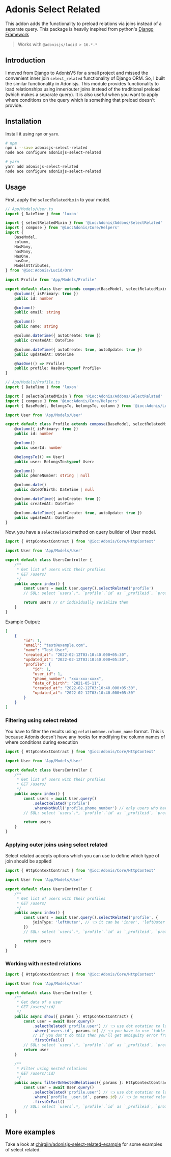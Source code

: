 # Adonis Select Related

This addon adds the functionality to preload relations via joins instead of a separate query. This package is heavily inspired from python's [Django Framework](https://www.djangoproject.com/)

> Works with `@adonisjs/lucid > 16.*.*`

## Introduction

I moved from Django to AdonisV5 for a small project and missed the convenient inner join `select_related` functionality of Django ORM.
So, I built the similar functionality in Adonisjs.
This module provides functionality to load relationships using inner/outer joins instead of the traditional preload (which makes a separate query).
It is also useful when you want to apply where conditions on the query which is something that preload doesn't provide.

## Installation

Install it using `npm` or `yarn`.

```bash
# npm
npm i --save adonisjs-select-related
node ace configure adonisjs-select-related

# yarn
yarn add adonisjs-select-related
node ace configure adonisjs-select-related
```

## Usage

First, apply the `selectRelatedMixin` to your model.

```ts
// App/Models/User.ts
import { DateTime } from 'luxon'

import { selectRelatedMixin } from '@ioc:Adonis/Addons/SelectRelated'
import { compose } from '@ioc:Adonis/Core/Helpers'
import {
    BaseModel,
    column,
    HasMany,
    hasMany,
    HasOne,
    hasOne,
    ModelAttributes,
} from '@ioc:Adonis/Lucid/Orm'

import Profile from 'App/Models/Profile'

export default class User extends compose(BaseModel, selectRelatedMixin) {
    @column({ isPrimary: true })
    public id: number

    @column()
    public email: string

    @column()
    public name: string

    @column.dateTime({ autoCreate: true })
    public createdAt: DateTime

    @column.dateTime({ autoCreate: true, autoUpdate: true })
    public updatedAt: DateTime

    @hasOne(() => Profile)
    public profile: HasOne<typeof Profile>
}
```

```ts
// App/Models/Profile.ts
import { DateTime } from 'luxon'

import { selectRelatedMixin } from '@ioc:Adonis/Addons/SelectRelated'
import { compose } from '@ioc:Adonis/Core/Helpers'
import { BaseModel, BelongsTo, belongsTo, column } from '@ioc:Adonis/Lucid/Orm'

import User from 'App/Models/User'

export default class Profile extends compose(BaseModel, selectRelatedMixin) {
    @column({ isPrimary: true })
    public id: number

    @column()
    public userId: number

    @belongsTo(() => User)
    public user: BelongsTo<typeof User>

    @column()
    public phoneNumber: string | null

    @column.date()
    public dateOfBirth: DateTime | null

    @column.dateTime({ autoCreate: true })
    public createdAt: DateTime

    @column.dateTime({ autoCreate: true, autoUpdate: true })
    public updatedAt: DateTime
}
```

Now, you have a `selectRelated` method on query builder of User model.

```ts
import { HttpContextContract } from '@ioc:Adonis/Core/HttpContext'

import User from 'App/Models/User'

export default class UsersController {
    /**
     * Get list of users with their profiles
     * GET /users/
     */
    public async index() {
        const users = await User.query().selectRelated('profile')
        // SQL: select `users`.*, `profile`.`id` as `_profileid`, `profile`.`user_id` as `_profileuserId`, `profile`.`phone_number` as `_profilephoneNumber`, `profile`.`date_of_birth` as `_profiledateOfBirth`, `profile`.`created_at` as `_profilecreatedAt`, `profile`.`updated_at` as `_profileupdatedAt` from `users` inner join `profiles` as `profile` on `users`.`id` = `profile`.`user_id`

        return users // or individually serialize them
    }
}
```

Example Output:

```json
[
    {
        "id": 1,
        "email": "test@example.com",
        "name": "Test User",
        "created_at": "2022-02-12T03:10:40.000+05:30",
        "updated_at": "2022-02-12T03:10:40.000+05:30",
        "profile": {
            "id": 1,
            "user_id": 1,
            "phone_number": "xxx-xxx-xxxx",
            "date_of_birth": "2021-05-11",
            "created_at": "2022-02-12T03:10:40.000+05:30",
            "updated_at": "2022-02-12T03:10:40.000+05:30"
        }
    }
]
```

### Filtering using select related

You have to filter the results using `relationName.column_name` format.
This is because Adonis doesn't have any hooks for modifying the column names of where conditions during execution

```ts
import { HttpContextContract } from '@ioc:Adonis/Core/HttpContext'

import User from 'App/Models/User'

export default class UsersController {
    /**
     * Get list of users with their profiles
     * GET /users/
     */
    public async index() {
        const users = await User.query()
            .selectRelated('profile')
            .whereNotNull('profile.phone_number') // only users who have filled their phone numbers will be returned
        // SQL: select `users`.*, `profile`.`id` as `_profileid`, `profile`.`user_id` as `_profileuserId`, `profile`.`phone_number` as `_profilephoneNumber`, `profile`.`date_of_birth` as `_profiledateOfBirth`, `profile`.`created_at` as `_profilecreatedAt`, `profile`.`updated_at` as `_profileupdatedAt` from `users` inner join `profiles` as `profile` on `users`.`id` = `profile`.`user_id` where `profile`.`phone_number` is not null

        return users
    }
}
```

### Applying outer joins using select related

Select related accepts options which you can use to define which type of join should be applied

```ts
import { HttpContextContract } from '@ioc:Adonis/Core/HttpContext'

import User from 'App/Models/User'

export default class UsersController {
    /**
     * Get list of users with their profiles
     * GET /users/
     */
    public async index() {
        const users = await User.query().selectRelated('profile', {
            joinType: 'leftOuter', // 👈 it can be 'inner', 'leftOuter' or 'rightOuter'
        })
        // SQL: select `users`.*, `profile`.`id` as `_profileid`, `profile`.`user_id` as `_profileuserId`, `profile`.`phone_number` as `_profilephoneNumber`, `profile`.`date_of_birth` as `_profiledateOfBirth`, `profile`.`created_at` as `_profilecreatedAt`, `profile`.`updated_at` as `_profileupdatedAt` from `users` left outer join `profiles` as `profile` on `users`.`id` = `profile`.`user_id`

        return users
    }
}
```

### Working with nested relations

```ts
import { HttpContextContract } from '@ioc:Adonis/Core/HttpContext'

import User from 'App/Models/User'

export default class UsersController {
    /**
     * Get data of a user
     * GET /users/:id/
     */
    public async show({ params }: HttpContextContract) {
        const user = await User.query()
            .selectRelated('profile.user') // 👈 use dot notation to load nested relations
            .where(`users.id`, params.id) // 👈 you have to use `table_name.column_name` format to refer to your parent table's columns.
            // If you don't do this then you'll get ambiguity error from sql
            .firstOrFail()
        // SQL: select `users`.*, `profile`.`id` as `_profileid`, `profile`.`user_id` as `_profileuserId`, `profile`.`phone_number` as `_profilephoneNumber`, `profile`.`date_of_birth` as `_profiledateOfBirth`, `profile`.`created_at` as `_profilecreatedAt`, `profile`.`updated_at` as `_profileupdatedAt`, `profile__user`.`id` as `_profile__userid`, `profile__user`.`email` as `_profile__useremail`, `profile__user`.`name` as `_profile__username`, `profile__user`.`created_at` as `_profile__usercreatedAt`, `profile__user`.`updated_at` as `_profile__userupdatedAt` from `users` inner join `profiles` as `profile` on `users`.`id` = `profile`.`user_id` inner join `users` as `profile__user` on `profile`.`user_id` = `profile__user`.`id` where `users`.`id` = ? limit 1
        return user
    }

    /**
     * Filter using nested relations
     * GET /users/:id/
     */
    public async filterOnNestedRelations({ params }: HttpContextContract) {
        const user = await User.query()
            .selectRelated('profile.user') // 👈 use dot notation to load nested relations
            .where(`profile__user.id`, params.id) // 👈 in nested relations, the table name becomes `parentRelation__childRelation`
            .firstOrFail()
        // SQL: select `users`.*, `profile`.`id` as `_profileid`, `profile`.`user_id` as `_profileuserId`, `profile`.`phone_number` as `_profilephoneNumber`, `profile`.`date_of_birth` as `_profiledateOfBirth`, `profile`.`created_at` as `_profilecreatedAt`, `profile`.`updated_at` as `_profileupdatedAt`, `profile__user`.`id` as `_profile__userid`, `profile__user`.`email` as `_profile__useremail`, `profile__user`.`name` as `_profile__username`, `profile__user`.`created_at` as `_profile__usercreatedAt`, `profile__user`.`updated_at` as `_profile__userupdatedAt` from `users` inner join `profiles` as `profile` on `users`.`id` = `profile`.`user_id` inner join `users` as `profile__user` on `profile`.`user_id` = `profile__user`.`id` where `profile__user`.`id` = ? limit 1
    }
}
```

## More examples

Take a look at [chirgjin/adonisjs-select-related-example](https://github.com/chirgjin/adonisjs-select-related-example) for some examples of select related.
